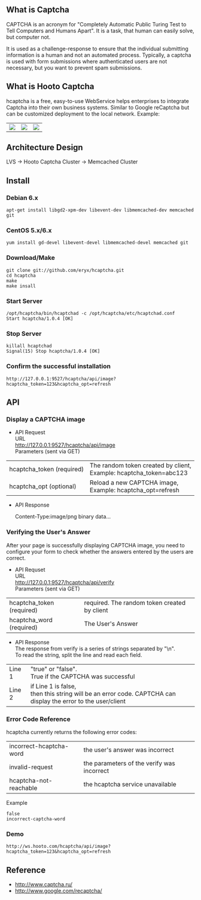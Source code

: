 ## What is Captcha

CAPTCHA is an acronym for 
"Completely Automatic Public Turing Test to Tell Computers and Humans Apart".
It is a task, that human can easily solve, but computer not.

It is used as a challenge-response to ensure that the individual submitting 
information is a human and not an automated process. Typically, a captcha is 
used with form submissions where authenticated users are not necessary, 
but you want to prevent spam submissions.

## What is Hooto Captcha

hcaptcha is a free, easy-to-use WebService helps enterprises to integrate 
Captcha into their own business systems. Similar to Google reCaptcha but can 
be customized deployment to the local network.
Example:

<table border="0">
  <tr>
    <td>
      <img src="/eryx/hcaptcha/raw/master/scripts/img/s1.png" />
    </td>
    <td>
      <img src="/eryx/hcaptcha/raw/master/scripts/img/s2.png" />
    </td>
    <td>
      <img src="/eryx/hcaptcha/raw/master/scripts/img/s3.png" />
    </td>
  </tr>
</table>

## Architecture Design

LVS -> Hooto Captcha Cluster -> Memcached Cluster

## Install

### Debian 6.x
    apt-get install libgd2-xpm-dev libevent-dev libmemcached-dev memcached git

### CentOS 5.x/6.x
    yum install gd-devel libevent-devel libmemcached-devel memcached git

### Download/Make
    git clone git://github.com/eryx/hcaptcha.git
    cd hcaptcha
    make
    make insall

### Start Server
    /opt/hcaptcha/bin/hcaptchad -c /opt/hcaptcha/etc/hcaptchad.conf
    Start hcaptcha/1.0.4 [OK]

### Stop Server
    killall hcaptchad
    Signal(15) Stop hcaptcha/1.0.4 [OK]

### Confirm the successful installation
    http://127.0.0.1:9527/hcaptcha/api/image?hcaptcha_token=123&hcaptcha_opt=refresh

## API

### Display a CAPTCHA image    
    
* API Request  
URL  
    http://127.0.0.1:9527/hcaptcha/api/image  
Parameters (sent via GET)
<table>
    <tr>
        <td>hcaptcha_token (required)</td>
        <td>The random token created by client,  <br />
        Example: hcaptcha_token=abc123</td>
    </tr>
    <tr>
        <td>hcaptcha_opt (optional)</td>
        <td>Reload a new CAPTCHA image,  <br />
        Example: hcaptcha_opt=refresh</td>
    </tr>
</table>

* API Response

    Content-Type:image/png
    binary data...

### Verifying the User's Answer
    
After your page is successfully displaying CAPTCHA image, you need to configure
your form to check whether the answers entered by the users are correct.

* API Requset  
URL  
    http://127.0.0.1:9527/hcaptcha/api/verify  
Parameters (sent via GET)
<table>
    <tr>
        <td>hcaptcha_token (required)</td>
        <td>required. The random token created by client</td>
    </tr>
    <tr>
        <td>hcaptcha_word (required)</td>
        <td>The User's Answer</td>
    </tr>
</table>
    
* API Response  
The response from verify is a series of strings separated by "\n".  
To read the string, split the line and read each field.
<table>
    <tr>
        <td>Line 1</td>
        <td>"true" or "false".  <br />
        True if the CAPTCHA was successful</td>
    </tr>
    <tr>
        <td>Line 2</td>
        <td>if Line 1 is false,  <br />
        then this string will be an error code. CAPTCHA can display the error to the user/client  <br />
        </td>
    </tr>
</table>

### Error Code Reference
hcaptcha currently returns the following error codes:
<table>
    <tr>
        <td>incorrect-hcaptcha-word</td>
        <td>the user's answer was incorrect</td>
    </tr>
    <tr>
        <td>invalid-request</td>
        <td>the parameters of the verify was incorrect</td>
    </tr>
    <tr>
        <td>hcaptcha-not-reachable</td>
        <td>the hcaptcha service unavailable</td>
    </tr>
</table>
Example

    false
    incorrect-captcha-word

### Demo
    http://ws.hooto.com/hcaptcha/api/image?hcaptcha_token=123&hcaptcha_opt=refresh

## Reference
* http://www.captcha.ru/
* http://www.google.com/recaptcha/


